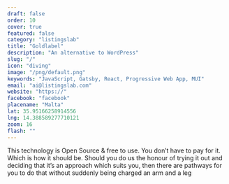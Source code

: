 ```yaml
---
draft: false
order: 10
cover: true
featured: false
category: "listingslab"
title: "Goldlabel"
description: "An alternative to WordPress"
slug: "/"
icon: "diving"
image: "/png/default.png"
keywords: "JavaScript, Gatsby, React, Progressive Web App, MUI"
email: "ai@listingslab.com"
website: "https://"
facebook: "facebook"
placename: "Malta"
lat: 35.95166258914556
lng: 14.388589277710121
zoom: 16
flash: ""
---
```

This technology is Open Source & free to use. You don’t have to pay for it. Which is how it should be. Should you do us the honour of trying it out and deciding that it’s an approach which suits you, then there are pathways for you to do that without suddenly being charged an arm and a leg